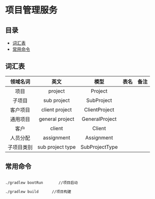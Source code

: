 # 项目管理服务

## 目录
* [词汇表](##词汇表)
* [常用命令](#常用命令)


## 词汇表
|  领域名词 |  英文   |  模型  |   表名  |  备注  |
|  :----:  | :----: | :----: | :----: | :----: |
|    项目   | project |  Project  |  | 
| 子项目  | sub project | SubProject  | 
| 客户项目  | client project |  ClientProject | 
| 通用项目  | general project |  GeneralProject |  
| 客户  | client | Client | 
| 人员分配  | assignment | Assignment |
| 子项目类别 | sub project type | SubProjectType | 

## 常用命令
```bash

./gradlew bootRun       //项目启动

./gradlew build      //项目构建

```